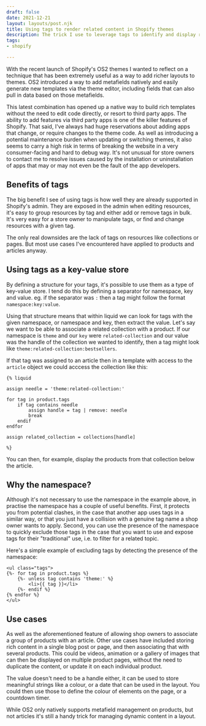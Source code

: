 ```yaml
---
draft: false
date: 2021-12-21
layout: layouts/post.njk
title: Using tags to render related content in Shopify themes
description: The trick I use to leverage tags to identify and display related content.
tags:
- shopify

---
```

With the recent launch of Shopify's OS2 themes I wanted to reflect on a technique that has been extremely useful as a way to add richer layouts to themes. OS2 introduced a way to add metafields natively and easily generate new templates via the theme editor, including fields that can also pull in data based on those metafields.

This latest combination has opened up a native way to build rich templates without the need to edit code directly, or resort to third party apps. The ability to add features via third party apps is one of the killer features of Shopify. That said, I've always had huge reservations about adding apps that change, or require changes to the theme code. As well as introducing a potential maintenance burden when updating or switching themes, it also seems to carry a high risk in terms of breaking the website in a very consumer-facing  and hard to debug way. It's not unusual for store owners to contact me to resolve issues caused by the installation or uninstallation of apps that may or may not even be the fault of the app developers.

## Benefits of tags

The big benefit I see of using tags is how well they are already supported in Shopify's admin. They are exposed in the admin when editing resources, it's easy to group resources by tag and either add or remove tags in bulk. It's very easy for a store owner to manipulate tags, or find and change resources with a given tag.

The only real downsides are the lack of tags on resources like collections or pages. But most use cases I've encountered have applied to products and articles anyway.

## Using tags as a key-value store

By defining a structure for your tags, it's possible to use them as a type of key-value store. I tend do this by defining a separator for namespace, key and value. eg. if the separator was `:` then a tag might follow the format `namespace:key:value`.

Using that structure means that within liquid we can look for tags with the given namespace, or namespace and key, then extract the value. Let's say we want to be able to associate a related collection with a product. If our namespace is `theme` and our `key` were `related-collection` and our value was the handle of the collection we wanted to identify, then a tag might look like `theme:related-collection:bestsellers`.

If that tag was assigned to an article then in a template with access to the `article` object we could acccess the collection like this: 

```liquid
{% liquid

assign needle = 'theme:related-collection:'

for tag in product.tags
	if tag contains needle
		assign handle = tag | remove: needle
        break
    endif
endfor

assign related_collection = collections[handle]

%}
```

You can then, for example, display the products from that collection below the article.

## Why the namespace?

Although it's not necessary to use the namespace in the example above, in practise the namespace has a couple of useful benefits. First, it protects you from potential clashes, in the case that another app uses tags in a similar way, or that you just have a collision with a genuine tag name a shop owner wants to apply. Second, you can use the presence of the namespace to quickly exclude those tags in the case that you want to use and expose tags for their "traditional" use, i.e. to filter for a related topic.

Here's a simple example of excluding tags by detecting the presence of the namespace:

```liquid
<ul class="tags">
{%- for tag in product.tags %}
	{%- unless tag contains 'theme:' %}
		<li>{{ tag }}</li>
    {%- endif %}
{% endfor %}
</ul>
```

## Use cases

As well as the aforementioned feature of allowing shop owners to associate a group of products with an article. Other use cases have included storing rich content in a single blog post or page, and then associating that with several products. This could be videos, animation or a gallery of images that can then be displayed on multiple product pages, without the need to duplicate the content, or update it on each individual product.

The value doesn't need to be a handle either, it can be used to store meaningful strings like a colour, or a date that can be used in the layout. You could then use those to define the colour of elements on the page, or a countdown timer.

While OS2 only natively supports metafield management on products, but not articles it's still a handy trick for managing dynamic content in a layout.
